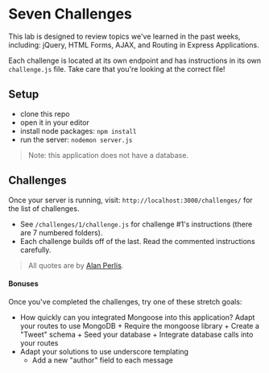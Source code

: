 # Seven Challenges

This lab is designed to review topics we've learned in the past weeks, including: jQuery, HTML Forms, AJAX, and Routing in Express Applications.

Each challenge is located at its own endpoint and has instructions in its own `challenge.js` file. Take care that you're looking at the correct file!

## Setup
* clone this repo
* open it in your editor
* install node packages: `npm install`
* run the server: `nodemon server.js`

> Note: this application does not have a database.

## Challenges
Once your server is running, visit: `http://localhost:3000/challenges/` for the list of challenges.
* See `/challenges/1/challenge.js` for challenge #1's instructions (there are 7 numbered folders).
* Each challenge builds off of the last. Read the commented instructions carefully.

> All quotes are by [Alan Perlis](https://en.wikipedia.org/wiki/Alan_Perlis).

#### Bonuses
Once you've completed the challenges, try one of these stretch goals:
+ How quickly can you integrated Mongoose into this application? Adapt your routes to use MongoDB
        + Require the mongoose library
        + Create a "Tweet" schema
        + Seed your database
        + Integrate database calls into your routes
+ Adapt your solutions to use underscore templating
    + Add a new "author" field to each message
